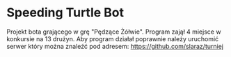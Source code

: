 # Speeding Turtle Bot
Projekt bota grającego w grę "Pędzące Żółwie".
Program zajął 4 miejsce w konkursie na 13 drużyn.
Aby program działał poprawnie należy uruchomić serwer który można znaleźć pod adresem: https://github.com/slaraz/turniej
